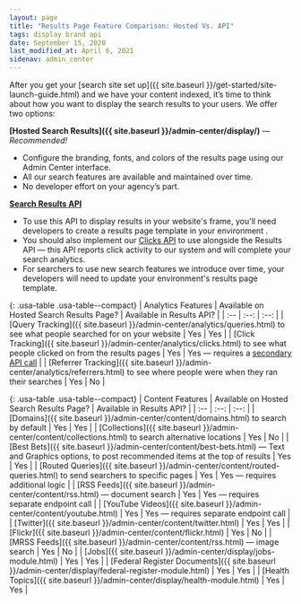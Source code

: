```yaml
---
layout: page
title: "Results Page Feature Comparison: Hosted Vs. API"
tags: display brand api
date: September 15, 2020
last_modified_at: April 6, 2021
sidenav: admin_center
---
```


After you get your [search site set up]({{ site.baseurl }}/get-started/site-launch-guide.html) and we have your content indexed, it’s time to think about how you want to display the search results to your users. We offer two options:
 
**[Hosted Search Results]({{ site.baseurl }}/admin-center/display/)** &mdash; *Recommended!*
  * Configure the branding, fonts, and colors of the results page using our Admin Center interface.
  * All our search features are available and maintained over time.
  * No developer effort on your agency’s part.

**[Search Results API](https://open.gsa.gov/api/searchgov-results/)**
  * To use this API to display results in your website's frame, you'll need developers to create a results page template in your environment .
  * You should also implement our [Clicks API](https://open.gsa.gov/api/searchgov-clicks/) to use alongside the Results API &mdash; this API reports click activity to our system and will complete your search analytics.
  * For searchers to use new search features we introduce over time, your developers will need to update your environment's results page template.

{: .usa-table .usa-table--compact}
| Analytics Features | Available on Hosted Search Results Page? | Available in Results API? |
| :-- | :--: | :--: |
| [Query Tracking]({{ site.baseurl }}/admin-center/analytics/queries.html) to see what people searched for on your website | Yes | Yes |
| [Click Tracking]({{ site.baseurl }}/admin-center/analytics/clicks.html) to see what people clicked on from the results pages | Yes | Yes &mdash; requires a [secondary API call](https://open.gsa.gov/api/searchgov-clicks/) |
| [Referrer Tracking]({{ site.baseurl }}/admin-center/analytics/referrers.html) to see where people were when they ran their searches | Yes | No |

{: .usa-table .usa-table--compact}
| Content Features | Available on Hosted Search Results Page? | Available in Results API? |
| :-- | :--: | :--: |
| [Domains]({{ site.baseurl }}/admin-center/content/domains.html) to search by default | Yes | Yes |
| [Collections]({{ site.baseurl }}/admin-center/content/collections.html) to search alternative locations | Yes | No |
| [Best Bets]({{ site.baseurl }}/admin-center/content/best-bets.html) &mdash; Text and Graphics options, to post recommended items at the top of results | Yes | Yes |
| [Routed Queries]({{ site.baseurl }}/admin-center/content/routed-queries.html) to send searchers to specific pages | Yes | Yes &mdash; requires additional logic |
| [RSS Feeds]({{ site.baseurl }}/admin-center/content/rss.html) &mdash; document search | Yes | Yes &mdash; requires separate endpoint call |
| [YouTube Videos]({{ site.baseurl }}/admin-center/content/youtube.html) | Yes | Yes &mdash; requires separate endpoint call |
| [Twitter]({{ site.baseurl }}/admin-center/content/twitter.html) | Yes | Yes |
| [Flickr]({{ site.baseurl }}/admin-center/content/flickr.html) | Yes | No |
| [MRSS Feeds]({{ site.baseurl }}/admin-center/content/rss.html) &mdash; image search | Yes | No |
| [Jobs]({{ site.baseurl }}/admin-center/display/jobs-module.html) | Yes | Yes |
| [Federal Register Documents]({{ site.baseurl }}/admin-center/display/federal-register-module.html) | Yes | Yes |
| [Health Topics]({{ site.baseurl }}/admin-center/display/health-module.html) | Yes | Yes |
